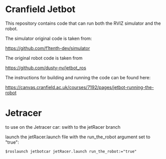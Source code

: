 # Cranfield Jetbot 
This repository contains code that can run both the RVIZ simulator and the robot. 

The simulator original code is taken from:

https://github.com/f1tenth-dev/simulator

The original robot code is taken from

https://github.com/dusty-nv/jetbot_ros

The instructions for building and running the code can be found here:

https://canvas.cranfield.ac.uk/courses/7192/pages/jetbot-running-the-robot

 # Jetracer

to use on the Jetracer car: 
swith to the jetRacer branch 

launch the jetRacer.launch file with the run_the_robot argument set to "true":
```
$roslaunch jetbotcar jetRacer.launch run_the_robot:="true"
```



